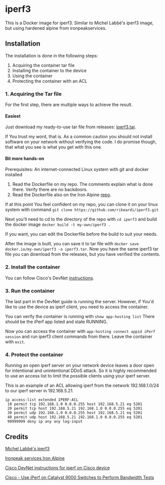 # iperf3

This is a Docker image for iperf3. Similar to Michel Labbé's iperf3 image, but using hardened alpine from ironpeakservices.

## Installation

The installation is done in the following steps:
1. Acquiring the container tar file
2. Installing the container to the device
3. Using the container
4. Protecting the container with an ACL

### 1. Acquiring the Tar file

For the first step, there are multiple ways to achieve the result.

#### Easiest

Just download my ready-to-use tar file from releases: [iperf3.tar](https://github.com/rikeardi/iperf3/releases/download/alpine-3.20.3_iperf3-3.17.1-r0/iperf3.tar).

If You trust my word, that is. As a common caution you should not install software on your network without verifying the code. I do promise though, that what you see is what you get with this one.

#### Bit more hands-on

Prerequisites:
An internet-connected Linux system with git and docker installed

1. Read the Dockerfile on my repo. The comments explain what is done there. Verify there are no backdoors.
2. Read the Dockerfile also on the Iron Alpine [repo](https://github.com/ironpeakservices/iron-alpine).

If at this point You feel confident on my repo, you can clone it on your linux system with command ```git clone https://github.com/rikeardi/iperf3.git```

Next you'll need to cd to the directory of the repo with ```cd iperf3``` and build the docker image ```docker build -t my-own/iperf3 .```

If you want, you can edit the Dockerfile before the build to suit your needs.

After the image is built, you can save it to tar file with ```docker save docker.io/my-own/iperf3 -o iperf3.tar```. Now you have the same iperf3 tar file you can download from the releases, but you have verified the contents.

### 2. Install the container

You can follow Cisco's DevNet [instructions](https://developer.cisco.com/docs/app-hosting/deploy-iperf3-performance-monitoring-application/).

### 3. Run the container

The last part in the DevNet guide is running the server. However, if You'd like to use the device as iperf client, you need to access the container.

You can verify the container is running with ```show app-hosting list```
There should be the iPerf app listed and state RUNNING.

Now you can access the container with ```app-hosting connect appid iPerf session``` and run iperf3 client commands from there. Leave the container with ```exit```.

### 4. Protect the container

Running an open iperf server on your network device leaves a door open for intentional and unintentional DDoS attack. So it is highly recommended to use an access list to limit the possible clients using your iperf server.

This is an example of an ACL allowing iperf from the network 192.168.1.0/24 to our iperf server in 192.168.5.21.
```
ip access-list extended IPERF-ACL
 10 permit tcp 192.168.1.0 0.0.0.255 host 192.168.5.21 eq 5201
 20 permit tcp host 192.168.5.21 192.168.1.0 0.0.0.255 eq 5201
 30 permit udp 192.168.1.0 0.0.0.255 host 192.168.5.21 eq 5201
 40 permit udp host 192.168.5.21 192.168.1.0 0.0.0.255 eq 5201
 99999999 deny ip any any log-input
```


## Credits
[Michel Labbé's iperf3](https://github.com/michellabbe/docker-iperf3)

[Ironpeak services Iron Alpine](https://github.com/ironpeakservices/iron-alpine)

[Cisco DevNet instructions for iperf on Cisco device](https://developer.cisco.com/docs/app-hosting/deploy-iperf3-performance-monitoring-application/)

[Cisco - Use iPerf on Catalyst 9000 Switches to Perform Bandwidth Tests](https://www.cisco.com/c/en/us/support/docs/switches/catalyst-9200-series-switches/220197-use-iperf-on-catalyst-9000-switches-to-p.html)

